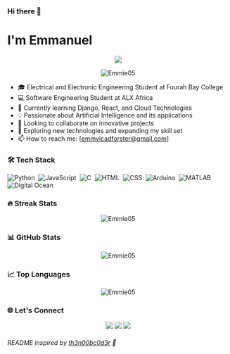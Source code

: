 ### Hi there 👋

<!--
**Emmie05/Emmie05** is a ✨ _special_ ✨ repository because its `README.md` (this file) appears on your GitHub profile.
-->

# I'm Emmanuel

<p align="center">
  <img src="https://readme-typing-svg.demolab.com/?lines=Electrical+and+Electronic+Engineering+Student;Software+Engineering+Student;AI+Enthusiast;Always+Learning+New+Things&font=Fira%20Code&center=true&width=440&height=45&color=f75c7e&vCenter=true&size=22&pause=1000">
</p>

<p align="center">
  <img src="https://komarev.com/ghpvc/?username=Emmie05&label=Profile%20views&color=0e75b6&style=flat" alt="Emmie05" />
</p>

- 🎓 Electrical and Electronic Engineering Student at Fourah Bay College
- 💻 Software Engineering Student at ALX Africa
- 🌱 Currently learning Django, React, and Cloud Technologies
- 💡 Passionate about Artificial Intelligence and its applications
- 👯 Looking to collaborate on innovative projects
- 🤔 Exploring new technologies and expanding my skill set
- 📫 How to reach me: [emmvicadforster@gmail.com]

### 🛠️ Tech Stack

![Python](https://img.shields.io/badge/-Python-05122A?style=flat&logo=python)&nbsp;
![JavaScript](https://img.shields.io/badge/-JavaScript-05122A?style=flat&logo=javascript)&nbsp;
![C](https://img.shields.io/badge/-C-05122A?style=flat&logo=C&logoColor=A8B9CC)&nbsp;
![HTML](https://img.shields.io/badge/-HTML-05122A?style=flat&logo=HTML5)&nbsp;
![CSS](https://img.shields.io/badge/-CSS-05122A?style=flat&logo=CSS3&logoColor=1572B6)&nbsp;
![Arduino](https://img.shields.io/badge/-Arduino-05122A?style=flat&logo=Arduino)&nbsp;
![MATLAB](https://img.shields.io/badge/-MATLAB-05122A?style=flat&logo=Matlab&logoColor=FF7F2E)&nbsp;
![Digital Ocean](https://img.shields.io/badge/-Digital%20Ocean-05122A?style=flat&logo=digitalocean&logoColor=0080FF)&nbsp;

### 🔥 Streak Stats

<p align="center">
  <img src="https://github-readme-streak-stats.herokuapp.com/?user=Emmie05&theme=dark&date_format=M%20j%5B%2C%20Y%5D" alt="Emmie05" />
</p>

### 📊 GitHub Stats

<p align="center">
  <img src="https://github-readme-stats.vercel.app/api?username=Emmie05&show_icons=true&theme=radical" alt="Emmie05" />
</p>

### 📈 Top Languages

<p align="center">
  <img src="https://github-readme-stats.vercel.app/api/top-langs/?username=Emmie05&layout=compact&theme=radical" alt="Emmie05" />
</p>

### 🌐 Let's Connect

<p align="center">
  <a href="https://www.linkedin.com/in/your-linkedin-username"><img src="https://img.shields.io/badge/-LinkedIn-0077B5?style=flat&logo=Linkedin&logoColor=white"/></a>
  <a href="mailto:your-email@example.com"><img src="https://img.shields.io/badge/-Email-D14836?style=flat&logo=Gmail&logoColor=white"/></a>
  <a href="https://twitter.com/your-twitter-handle"><img src="https://img.shields.io/badge/-Twitter-1DA1F2?style=flat&logo=Twitter&logoColor=white"/></a>
</p>

###### README inspired by [th3n00bc0d3r](https://github.com/th3n00bc0d3r) 💖
